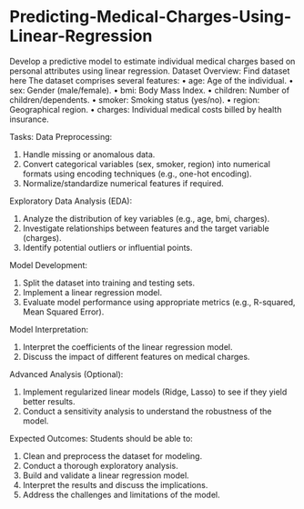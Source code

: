 # Predicting-Medical-Charges-Using-Linear-Regression
Develop a predictive model to estimate individual medical charges based on personal attributes using linear regression.
Dataset Overview:
Find dataset here
The dataset comprises several features:
• age: Age of the individual.
• sex: Gender (male/female).
• bmi: Body Mass Index.
• children: Number of children/dependents.
• smoker: Smoking status (yes/no).
• region: Geographical region.
• charges: Individual medical costs billed by health insurance.

Tasks:
Data Preprocessing:
1. Handle missing or anomalous data.
2. Convert categorical variables (sex, smoker, region) into numerical formats using
encoding techniques (e.g., one-hot encoding).
3. Normalize/standardize numerical features if required.

Exploratory Data Analysis (EDA):
1. Analyze the distribution of key variables (e.g., age, bmi, charges).
2. Investigate relationships between features and the target variable (charges).
3. Identify potential outliers or influential points.

Model Development:

1. Split the dataset into training and testing sets.
2. Implement a linear regression model.
3. Evaluate model performance using appropriate metrics (e.g., R-squared, Mean Squared
Error).

Model Interpretation:
1. Interpret the coefficients of the linear regression model.
2. Discuss the impact of different features on medical charges.

Advanced Analysis (Optional):
1. Implement regularized linear models (Ridge, Lasso) to see if they yield better results.
2. Conduct a sensitivity analysis to understand the robustness of the model.

Expected Outcomes:
Students should be able to:
1. Clean and preprocess the dataset for modeling.
2. Conduct a thorough exploratory analysis.
3. Build and validate a linear regression model.
4. Interpret the results and discuss the implications.
5. Address the challenges and limitations of the model.
